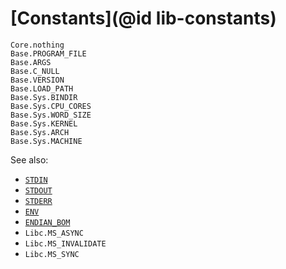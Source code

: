 # [Constants](@id lib-constants)

```@docs
Core.nothing
Base.PROGRAM_FILE
Base.ARGS
Base.C_NULL
Base.VERSION
Base.LOAD_PATH
Base.Sys.BINDIR
Base.Sys.CPU_CORES
Base.Sys.WORD_SIZE
Base.Sys.KERNEL
Base.Sys.ARCH
Base.Sys.MACHINE
```

See also:

  * [`STDIN`](@ref)
  * [`STDOUT`](@ref)
  * [`STDERR`](@ref)
  * [`ENV`](@ref)
  * [`ENDIAN_BOM`](@ref)
  * `Libc.MS_ASYNC`
  * `Libc.MS_INVALIDATE`
  * `Libc.MS_SYNC`
